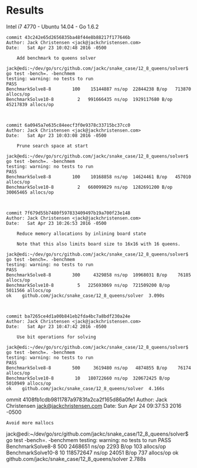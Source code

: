 # Results

Intel i7 4770 - Ubuntu 14.04 - Go 1.6.2

```
commit 43c242e65d2656835ba48f44e8b88217f177646b
Author: Jack Christensen <jack@jackchristensen.com>
Date:   Sat Apr 23 10:02:48 2016 -0500

    Add benchmark to queens solver

jack@edi:~/dev/go/src/github.com/jackc/snake_case/12_8_queens/solver$ go test -bench=. -benchmem
testing: warning: no tests to run
PASS
BenchmarkSolve8-8        100    15144887 ns/op  22844238 B/op   713870 allocs/op
BenchmarkSolve10-8         2   991666435 ns/op  1929117680 B/op 45217839 allocs/op



commit 6a0945a7e635c84eecf3f0e9378c33715bc37cc0
Author: Jack Christensen <jack@jackchristensen.com>
Date:   Sat Apr 23 10:03:08 2016 -0500

    Prune search space at start

jack@edi:~/dev/go/src/github.com/jackc/snake_case/12_8_queens/solver$ go test -bench=. -benchmem
testing: warning: no tests to run
PASS
BenchmarkSolve8-8        100    10168858 ns/op  14624461 B/op   457010 allocs/op
BenchmarkSolve10-8         2   660099829 ns/op  1282691200 B/op 30065465 allocs/op



commit 7f679d55b7480f597833409497b19a700f23e148
Author: Jack Christensen <jack@jackchristensen.com>
Date:   Sat Apr 23 10:26:53 2016 -0500

    Reduce memory allocations by inlining board state

    Note that this also limits board size to 16x16 with 16 queens.

jack@edi:~/dev/go/src/github.com/jackc/snake_case/12_8_queens/solver$ go test -bench=. -benchmem
testing: warning: no tests to run
PASS
BenchmarkSolve8-8        300     4329858 ns/op  10968031 B/op    76185 allocs/op
BenchmarkSolve10-8         5   225693069 ns/op  721509200 B/op   5011566 allocs/op
ok    github.com/jackc/snake_case/12_8_queens/solver  3.090s



commit ba7265ce4d1a00b841eb2fda4bc7a8bdf230a24e
Author: Jack Christensen <jack@jackchristensen.com>
Date:   Sat Apr 23 10:47:42 2016 -0500

    Use bit operations for solving

jack@edi:~/dev/go/src/github.com/jackc/snake_case/12_8_queens/solver$ go test -bench=. -benchmem
testing: warning: no tests to run
PASS
BenchmarkSolve8-8        500     3619480 ns/op   4874855 B/op    76174 allocs/op
BenchmarkSolve10-8        10   180722660 ns/op  320672425 B/op   5010949 allocs/op
ok    github.com/jackc/snake_case/12_8_queens/solver  4.166s
```


ommit 4108fb1cdb9811787a9783fa2ca2f165d86a0fe1
Author: Jack Christensen <jack@jackchristensen.com>
Date:   Sun Apr 24 09:37:53 2016 -0500

    Avoid more mallocs

jack@edi:~/dev/go/src/github.com/jackc/snake_case/12_8_queens/solver$ go test -bench=. -benchmem
testing: warning: no tests to run
PASS
BenchmarkSolve8-8        500     2468651 ns/op      2293 B/op      103 allocs/op
BenchmarkSolve10-8        10   118572647 ns/op     24051 B/op      737 allocs/op
ok    github.com/jackc/snake_case/12_8_queens/solver  2.788s
